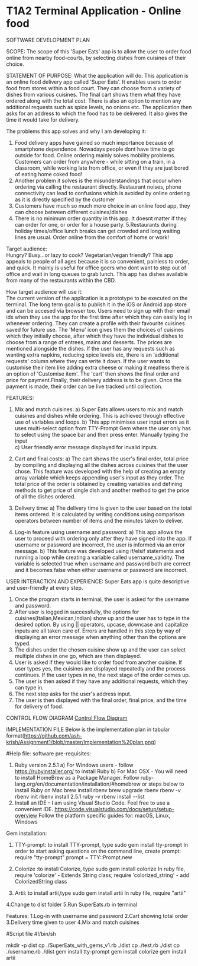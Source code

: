 # T1A2 Terminal Application - Online food 

SOFTWARE DEVELOPMENT PLAN

SCOPE: The scope of this 'Super Eats' app is to allow the user to order food online from nearby food-courts, by selecting dishes from cuisines of their choice.

STATEMENT OF PURPOSE:
    What the application will do:
    This application is an online food delivery app called 'Super Eats'. It enables users to order food from stores within a food court. They can choose from a variety of dishes from various cuisines. The final cart shows them what they have ordered along with the total cost. There is also an option to mention any additional requests such as spice levels, no onions etc. The application then asks for an address to which the food has to be delivered. It also gives the time it would take for delivery.


The problems this app solves and why I am developing it:   

1. Food delivery apps have gained so much importance because of smartphone dependence. Nowadays people dont have time to go outside for food. Online ordering mainly solves mobility problems. Customers can order from anywhere - while sitting on a train, in a classroom, while working late from office, or even if they are just bored of eating home coked food! 
2. Another problem it solves is the misunderstandings that occur when ordering via calling the restaurant directly. Restaurant noises, phone connectivity can lead to confusions which is avoided by online ordering as it is directly specified by the customer
3. Customers have much so much more choice in an online food app, they can choose between different cuisines/dishes
4. There is no minimum order quantity in this app. It doesnt matter if they can order for one, or order for a house party. 
5.Restaurants during holiday times/office lunch breaks can get crowded and long waiting lines are usual. Order online from the comfort of home or work!

Target audience:    
Hungry? Busy...or lazy to cook? Vegetarian/vegan friendly? This app appeals to people of all ages because it is so convenient, painless to order, and quick. It mainly is useful for office goers who dont want to step out of office and wait in long queues to grab lunch. This app has dishes available from many of the restaurants within the CBD.
    

How target audience will use it:    
The current version of the application is a prototype to be executed on the terminal. The long term goal is to publish it in the iOS or Android app store and can be accesed via browser too. Users need to sign up with their email ids when they use the app for the first time after which they can easily log in whenever ordering. They can create a profile with their favourite cuisines saved for future use. The 'Menu' icon gives them the choices of cuisines which they initially choose, after which they have the individual dishes to choose from a range of entrees, mains and desserts. The prices are mentioned alongside the dishes. If the user has any requests such as wanting extra napkins, reducing spice levels etc, there is an 'additional requests' column where they can write it down. If the user wants to customise their item like adding extra cheese or making it meatless there is an option of 'Customise item'. The 'cart' then shows the final order and price for payment.Finally, their delivery address is to be given. Once the payment is made, their order can be live tracked until collection.


FEATURES:
1. Mix and match cuisines: 
a) Super Eats allows users to mix and match cuisines and dishes while ordering. This is achieved through effective use of variables and loops. 
b) This app minimises user input errors as it uses multi-select option from TTY-Prompt Gem where the user only has to select using the space bar and then press enter. Manually typing the input   
c) User friendly error message displayed for invalid inputs.

2. Cart and final costs:
a) The cart shows the user's final order, total price by compiling and displaying all the dishes across cuisines that the user chose. This feature was developed with the help of creating an empty array variable which keeps appending user's input as they order. The total price of the order is obtained by creating variables and defining methods to get price of single dish and another method to get the price of all the dishes ordered.

3. Delivery time:
a) The delivery time is given to the user based on the total items ordered. It is calculated by writing conditions using comparison operators between number of items and the minutes taken to deliver.

4. Log-in feature using username and password:
a) This app allows the user to proceed with ordering only after they have signed into the app. If username or password are incorrect, the user is informed via an error message. 
b) This feature was developed using if/elsif statements and running a loop while creating a variable called username_validity. The variable is selected true when username and password both are correct and it becomes false when either username or password are incorrect.


USER INTERACTION AND EXPERIENCE:
Super Eats app is quite descriptive and user-friendly at every step. 
1. Once the program starts in terminal, the user is asked for the username and password. 
2. After user is logged in successfully, the options for cuisines(Italian,Mexican,Indian) show up and the user has to type in the desired option. By using || operators, upcase, downcase and  capitalize inputs are all taken care of. Errors are handled in this step by way of displaying an error message when anything other than the options are typed.
3. The dishes under the chosen cuisine show up and the user can select multiple dishes in one go, which are then displayed.
4. User is asked if they would like to order food from another cuisine. If user types yes, the cuisines are displayed repeatedly and the process continues. If the user types in no, the next stage of the order comes up.
5. The user is then asked if they have any additional requests, which they can type in.
6. The next step asks for the user's address input.
7. The user is then displayed with the final order, final price, and the time for delivery of food.


CONTROL FLOW DIAGRAM
[Control Flow Diagram](https://github.com/ash-krish/Assignment1/blob/master/Control_Flow_Diagram.png)


IMPLEMENTATION FILE
Below is the implementation plan in tabular format(https://github.com/ash-krish/Assignment1/blob/master/Implementation%20plan.png)














#Help file: 
software pre-requisites:
1. Ruby version 2.5.1 
    a) For Windows users -  follow https://rubyinstaller.org/ to install Ruby
    b) For Mac OSX -  You will need to install HomeBrew as a Package Manager. Follow ruby-lang.org/en/documentation/installation/#homebrew
    or steps below to install Ruby on Mac
    brew install rbenv
    brew upgrade rbenv
    rbenv -v
    rbenv init
    rbenv install 2.5.1
    ruby -v
    rbenv install --list
2. Install an IDE - I am using Visual Studio Code. Feel free to use a convenient IDE.
https://code.visualstudio.com/docs/setup/setup-overview
Follow the platform specific guides for: macOS, Linux, Windows

Gem installation:
1. TTY-prompt: to install TTY-prompt, type 
sudo gem install tty-prompt
In order to start asking questions on the command line, create prompt:
require "tty-prompt"
prompt = TTY::Prompt.new


2. Colorize :to install Colorize, type
sudo gem install colorize
In ruby file,
require 'colorize' - Extends String class; 
require 'colorized_string' - add ColorizedString class

3. Artii: to install artii,type
sudo gem install artii
In ruby file,
require "artii"

4.Change to dist folder
5.Run SuperEats.rb in terminal

Features:
1.Log-in with username and password
2.Cart showing total order
3.Delivery time given to user
4.Mix and match cuisines

#Script file
#!/bin/sh

mkdir -p dist
cp ./SuperEats_with_gems_v1.rb ./dist
cp ./test.rb ./dist
cp ./username.rb ./dist
gem install tty-prompt
gem install colorize
gem install artii